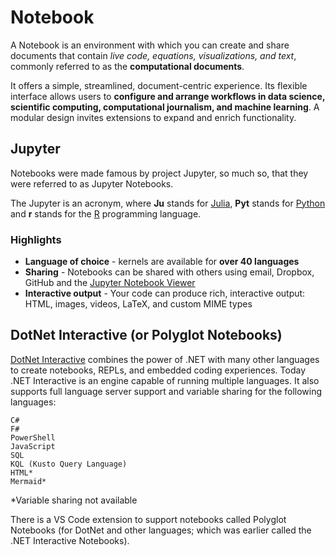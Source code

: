 # Notebook

A Notebook is an environment with which you can create and share documents that contain *live code, equations, visualizations, and text*, commonly referred to as the **computational documents**.

It offers a simple, streamlined, document-centric experience. Its flexible interface allows users to **configure and arrange workflows in data science, scientific computing, computational journalism, and machine learning**. A modular design invites extensions to expand and enrich functionality.

## Jupyter

Notebooks were made famous by project Jupyter, so much so, that they were referred to as Jupyter Notebooks.

The Jupyter is an acronym, where **Ju** stands for [Julia](https://julialang.org/), **Pyt** stands for [Python](https://www.python.org/) and **r** stands for the [R](https://www.r-project.org/about.html) programming language.

### Highlights

 - **Language of choice** - kernels are available for **over 40 languages**
 - **Sharing** - Notebooks can be shared with others using email, Dropbox, GitHub and the [Jupyter Notebook Viewer](https://nbviewer.jupyter.org/)
 - **Interactive output** - Your code can produce rich, interactive output: HTML, images, videos, LaTeX, and custom MIME types

## DotNet Interactive (or Polyglot Notebooks)

[DotNet Interactive](https://github.com/dotnet/interactive) combines the power of .NET with many other languages to create notebooks, REPLs, and embedded coding experiences. Today .NET Interactive is an engine capable of running multiple languages. It also supports full language server support and variable sharing for the following languages:

    C#
    F#
    PowerShell
    JavaScript
    SQL
    KQL (Kusto Query Language)
    HTML*
    Mermaid*

*Variable sharing not available

There is a VS Code extension to support notebooks called Polyglot Notebooks (for DotNet and other languages; which was earlier called the .NET Interactive Notebooks).
